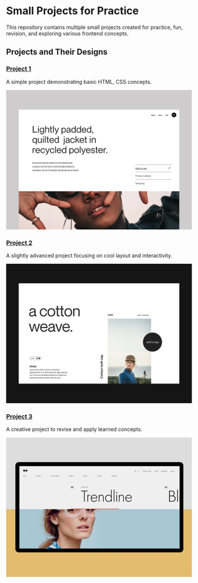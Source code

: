 # Small Projects for Practice

This repository contains multiple small projects created for practice, fun, revision, and exploring various frontend concepts.

## Projects and Their Designs

### [Project 1](./Project-1/)

A simple project demonstrating basic HTML, CSS concepts.

![Reference Design](./Project-1/Design.png)

### [Project 2](./Project-2/)

A slightly advanced project focusing on cool layout and interactivity.

![Reference Design](./Project-2/Design.png)

### [Project 3](./Project-3/)

A creative project to revise and apply learned concepts.

![Reference Design](./Project-3/Design.png)

